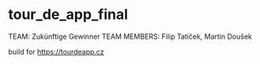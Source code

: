 # tour_de_app_final
TEAM: Zukünftige Gewinner TEAM MEMBERS: Filip Tatíček, Martin Doušek

build for https://tourdeapp.cz
